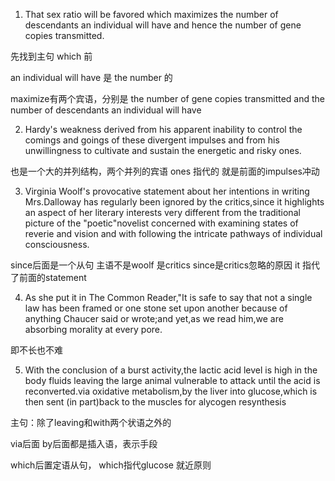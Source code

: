 1. That sex ratio will be favored which
maximizes the number of descendants an
individual will have and hence the number
of gene copies transmitted.

先找到主句 which 前

an individual will have 是 the number 的

maximize有两个宾语，分别是 the number of gene copies transmitted and the number of descendants an individual will have

2. Hardy's weakness derived from his
apparent inability to control the comings
and goings of these divergent impulses
and from his unwillingness to cultivate and
sustain the energetic and risky ones.

也是一个大的并列结构，两个并列的宾语
ones 指代的 就是前面的impulses冲动

3. Virginia Woolf's provocative statement about her intentions in writing Mrs.Dalloway has regularly been ignored by the critics,since it highlights an aspect of her literary interests very different from the traditional picture of the "poetic"novelist concerned with examining states of reverie and vision and with following the intricate pathways of individual consciousness.

since后面是一个从句
主语不是woolf 是critics
since是critics忽略的原因
it 指代了前面的statement

4. As she put it in The Common Reader,"It is safe to say that not a single law has been framed or one stone set upon another because of anything Chaucer said or wrote;and yet,as we read him,we are absorbing morality at every pore.

即不长也不难

5. With the conclusion of a burst activity,the lactic acid level is high in the body fluids leaving the large animal vulnerable to attack until the acid is reconverted.via oxidative metabolism,by the liver into glucose,which is then sent (in part)back to the muscles for alycogen resynthesis

主句：除了leaving和with两个状语之外的

via后面 by后面都是插入语，表示手段

which后置定语从句， which指代glucose 就近原则

